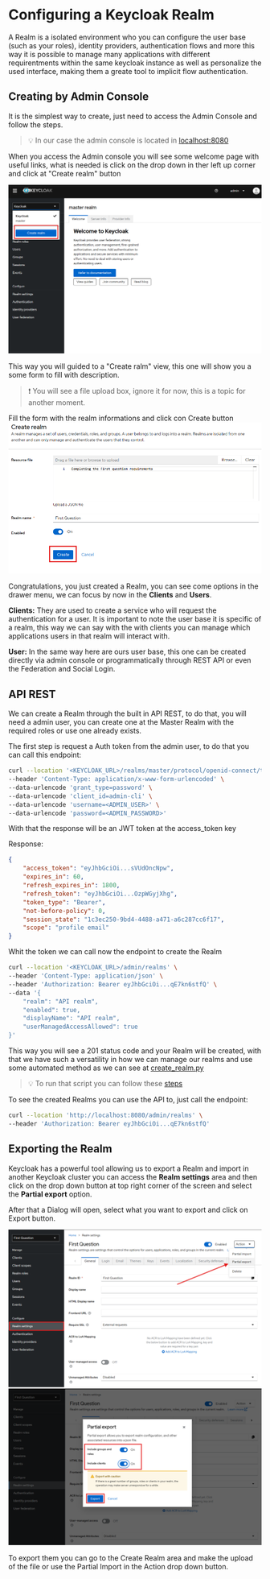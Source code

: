 # Configuring a Keycloak Realm

A Realm is a isolated environment who you can configure the user base (such as your roles), identity providers, authentication flows and more this way it is possible to manage many applications with different requirentments within the same keycloak instance as well as personalize the used interface, making them a greate tool to implicit flow authentication.

## Creating by Admin Console
It is the simplest way to create, just need to access the Admin Console and follow the steps.
> :bulb: In our case the admin console is located in [localhost:8080](localhost:8080)

When you access the Admin console you will see some welcome page with useful links, what is needed is click on the drop down in ther left up corner and click at "Create realm" button

![Create Realm button](images/create_realm.png)

This way you will guided to a "Create ralm" view, this one will show you a some form to fill with description.
> :exclamation: You will see a file upload box, ignore it for now, this is a topic for another moment.

Fill the form with the realm informations and click con Create button
![Realm info form](images/realm_info.png)

Congratulations, you just created a Realm, you can see come options in the drawer menu, we can focus by now in the <strong>Clients</strong> and <strong>Users</strong>.

<strong>Clients:</strong> They are used to create a service who will request the authentication for a user. It is important to note the user base it is specific of a realm, this way we can say with the with clients you can manage which applications users in that realm will interact with.

<strong>User:</strong> In the same way here are ours user base, this one can be created directly via admin console or programmatically through REST API or even the Federation and Social Login.

## API REST
We can create a Realm through the built in API REST, to do that, you will need a admin user, you can create one at the Master Realm with the required roles or use one already exists.

The first step is request a Auth token from the admin user, to do that you can call this endpoint:
```bash
curl --location '<KEYCLOAK_URL>/realms/master/protocol/openid-connect/token' \
--header 'Content-Type: application/x-www-form-urlencoded' \
--data-urlencode 'grant_type=password' \
--data-urlencode 'client_id=admin-cli' \
--data-urlencode 'username=<ADMIN_USER>' \
--data-urlencode 'password=<ADMIN_PASSWORD>'
```
With that the response will be an JWT token at the access_token key

Response:
```json
{
    "access_token": "eyJhbGciOi...sVUdOncNpw",
    "expires_in": 60,
    "refresh_expires_in": 1800,
    "refresh_token": "eyJhbGciOi...OzpWGyjXhg",
    "token_type": "Bearer",
    "not-before-policy": 0,
    "session_state": "1c3ec250-9bd4-4488-a471-a6c287cc6f17",
    "scope": "profile email"
}
```

Whit the token we can call now the endpoint to create the Realm
```bash
curl --location '<KEYCLOAK_URL>/admin/realms' \
--header 'Content-Type: application/json' \
--header 'Authorization: Bearer eyJhbGciOi...qE7kn6stfQ' \
--data '{
    "realm": "API realm",
    "enabled": true,
    "displayName": "API realm",
    "userManagedAccessAllowed": true
}'
```
This way you will see a 201 status code and your Realm will be created, with that we have such a versatility in how we can manage our realms and use some automated method as we can see at [create_realm.py](./scripts/create_realm.py)

>:bulb: To run that script you can follow these [steps](./scripts/RUN.md)

To see the created Realms you can use the API to, just call the endpoint:
```bash
curl --location 'http://localhost:8080/admin/realms' \
--header 'Authorization: Bearer eyJhbGciOi...qE7kn6stfQ'
```

## Exporting the Realm
Keycloak has a powerful tool allowing us to export a Realm and import in another Keycloak cluster you can access the <strong>Realm settings</strong> area and then click on the drop down button at top right corner of the screen and select the <strong>Partial export</strong> option.

After that a Dialog will open, select what you want to export and click on Export button.

![Realm export](images/export.png)
![Realm export button](images/export_button.png)

To export them you can go to the Create Realm area and make the upload of the file or use the Partial Import in the Action drop down button.
